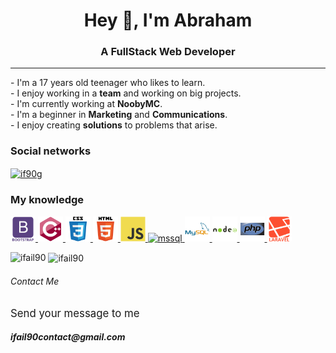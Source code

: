 <h1 align="center">Hey 👋, I'm Abraham</h1>
<h3 align="center">A FullStack Web Developer</h3>
<hr/>
<p>- I'm a 17 years old teenager who likes to learn.
<br/>- I enjoy working in a <b>team</b> and working on big projects.
<br/>- I'm currently working at <b>NoobyMC</b>.
<br/>- I'm a beginner in <b>Marketing</b> and <b>Communications</b>.
<br/>- I enjoy creating <b>solutions</b> to problems that arise.
</p>
<h3 align="left">Social networks</h3>
<p align="left">
<a href="https://twitter.com/iFail90G" target="blank"><img align="center" src="https://raw.githubusercontent.com/rahuldkjain/github-profile-readme-generator/master/src/images/icons/Social/twitter.svg" alt="if90g" height="30" width="40" /></a>
</p>

<h3 align="left">My knowledge</h3>
<p align="left"> <a href="https://getbootstrap.com" target="_blank"> <img src="https://raw.githubusercontent.com/devicons/devicon/master/icons/bootstrap/bootstrap-plain-wordmark.svg" alt="bootstrap" width="40" height="40"/> </a> <a href="https://www.w3schools.com/cpp/" target="_blank"> <img src="https://raw.githubusercontent.com/devicons/devicon/master/icons/cplusplus/cplusplus-original.svg" alt="cplusplus" width="40" height="40"/> </a> <a href="https://www.w3schools.com/css/" target="_blank"> <img src="https://raw.githubusercontent.com/devicons/devicon/master/icons/css3/css3-original-wordmark.svg" alt="css3" width="40" height="40"/> </a> <a href="https://www.w3.org/html/" target="_blank"> <img src="https://raw.githubusercontent.com/devicons/devicon/master/icons/html5/html5-original-wordmark.svg" alt="html5" width="40" height="40"/> </a> <a href="https://developer.mozilla.org/en-US/docs/Web/JavaScript" target="_blank"> <img src="https://raw.githubusercontent.com/devicons/devicon/master/icons/javascript/javascript-original.svg" alt="javascript" width="40" height="40"/> </a> <a href="https://www.microsoft.com/en-us/sql-server" target="_blank"> <img src="https://www.svgrepo.com/show/303229/microsoft-sql-server-logo.svg" alt="mssql" width="40" height="40"/> </a> <a href="https://www.mysql.com/" target="_blank"> <img src="https://raw.githubusercontent.com/devicons/devicon/master/icons/mysql/mysql-original-wordmark.svg" alt="mysql" width="40" height="40"/> </a> <a href="https://nodejs.org" target="_blank"> <img src="https://raw.githubusercontent.com/devicons/devicon/master/icons/nodejs/nodejs-original-wordmark.svg" alt="nodejs" width="40" height="40"/> </a> <a href="https://www.php.net" target="_blank"> <img src="https://raw.githubusercontent.com/devicons/devicon/master/icons/php/php-original.svg" alt="php" width="40" height="40"/> </a><a href="https://laravel.com/" target="_blank"> <img src="https://raw.githubusercontent.com/devicons/devicon/master/icons/laravel/laravel-plain-wordmark.svg" alt="laravel" width="40" height="40"/> </a> </p>

<p><img align="left" src="https://github-readme-stats.vercel.app/api/top-langs?username=ifail90&show_icons=true&locale=en&layout=compact" alt="ifail90" /></p>

<p>&nbsp;<img align="center" src="https://github-readme-stats.vercel.app/api?username=ifail90&show_icons=true&locale=en" alt="ifail90" /></p>
<h6 align="left">Contact Me</h6>
<p><big>Send your message to me</big></p>
<h5 align="left">ifail90contact@gmail.com</h5>
